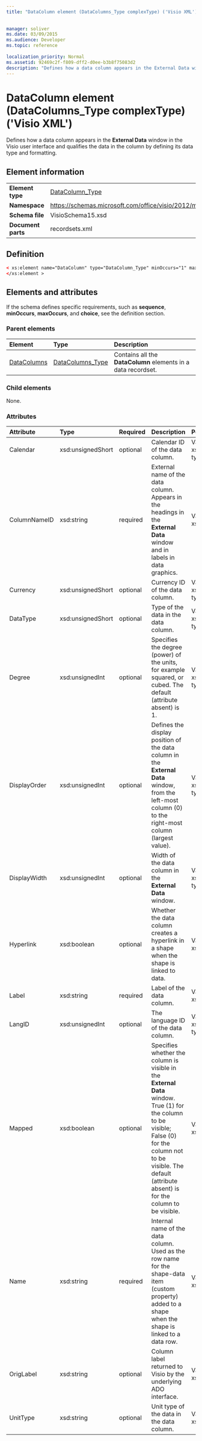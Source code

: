 ```yaml
---
title: "DataColumn element (DataColumns_Type complexType) ('Visio XML')"
 
 
manager: soliver
ms.date: 03/09/2015
ms.audience: Developer
ms.topic: reference
 
localization_priority: Normal
ms.assetid: 92469c2f-f809-dff2-d0ee-b3b8f75083d2
description: "Defines how a data column appears in the External Data window in the Visio user interface and qualifies the data in the column by defining its data type and formatting."
---
```


# DataColumn element (DataColumns_Type complexType) ('Visio XML')

Defines how a data column appears in the **External Data** window in the Visio user interface and qualifies the data in the column by defining its data type and formatting. 
  
## Element information

|||
|:-----|:-----|
|**Element type** <br/> |[DataColumn_Type](datacolumn_type-complextypevisio-xml.md) <br/> |
|**Namespace** <br/> |https://schemas.microsoft.com/office/visio/2012/main  <br/> |
|**Schema file** <br/> |VisioSchema15.xsd  <br/> |
|**Document parts** <br/> |recordsets.xml  <br/> |
   
## Definition

```XML
< xs:element name="DataColumn" type="DataColumn_Type" minOccurs="1" maxOccurs="unbounded" >
</xs:element >
```

## Elements and attributes

If the schema defines specific requirements, such as **sequence**, **minOccurs**, **maxOccurs**, and **choice**, see the definition section. 
  
### Parent elements

|**Element**|**Type**|**Description**|
|:-----|:-----|:-----|
|[DataColumns](datacolumns-element-datarecordset_type-complextypevisio-xml.md) <br/> |[DataColumns_Type](datacolumns_type-complextypevisio-xml.md) <br/> |Contains all the **DataColumn** elements in a data recordset.  <br/> |
   
### Child elements

None.
  
### Attributes

|**Attribute**|**Type**|**Required**|**Description**|**Possible values**|
|:-----|:-----|:-----|:-----|:-----|
|Calendar  <br/> |xsd:unsignedShort  <br/> |optional  <br/> |Calendar ID of the data column.  <br/> |Values of the xsd:unsignedShort type.  <br/> |
|ColumnNameID  <br/> |xsd:string  <br/> |required  <br/> |External name of the data column. Appears in the headings in the **External Data** window and in labels in data graphics.  <br/> |Values of the xsd:string type.  <br/> |
|Currency  <br/> |xsd:unsignedShort  <br/> |optional  <br/> |Currency ID of the data column.  <br/> |Values of the xsd:unsignedShort type.  <br/> |
|DataType  <br/> |xsd:unsignedShort  <br/> |optional  <br/> |Type of the data in the data column.  <br/> |Values of the xsd:unsignedShort type.  <br/> |
|Degree  <br/> |xsd:unsignedInt  <br/> |optional  <br/> |Specifies the degree (power) of the units, for example squared, or cubed. The default (attribute absent) is 1.  <br/> |Values of the xsd:unsignedInt type.  <br/> |
|DisplayOrder  <br/> |xsd:unsignedInt  <br/> |optional  <br/> |Defines the display position of the data column in the **External Data** window, from the left-most column (0) to the right-most column (largest value).  <br/> |Values of the xsd:unsignedInt type.  <br/> |
|DisplayWidth  <br/> |xsd:unsignedInt  <br/> |optional  <br/> |Width of the data column in the **External Data** window.  <br/> |Values of the xsd:unsignedInt type.  <br/> |
|Hyperlink  <br/> |xsd:boolean  <br/> |optional  <br/> |Whether the data column creates a hyperlink in a shape when the shape is linked to data.  <br/> |Values of the xsd:boolean type.  <br/> |
|Label  <br/> |xsd:string  <br/> |required  <br/> |Label of the data column.  <br/> |Values of the xsd:string type.  <br/> |
|LangID  <br/> |xsd:unsignedInt  <br/> |optional  <br/> |The language ID of the data column.  <br/> |Values of the xsd:unsignedInt type.  <br/> |
|Mapped  <br/> |xsd:boolean  <br/> |optional  <br/> |Specifies whether the column is visible in the **External Data** window. True (1) for the column to be visible; False (0) for the column not to be visible. The default (attribute absent) is for the column to be visible.  <br/> |Values of the xsd:boolean type.  <br/> |
|Name  <br/> |xsd:string  <br/> |required  <br/> |Internal name of the data column. Used as the row name for the shape-data item (custom property) added to a shape when the shape is linked to a data row.  <br/> |Values of the xsd:string type.  <br/> |
|OrigLabel  <br/> |xsd:string  <br/> |optional  <br/> |Column label returned to Visio by the underlying ADO interface.  <br/> |Values of the xsd:string type.  <br/> |
|UnitType  <br/> |xsd:string  <br/> |optional  <br/> |Unit type of the data in the data column.  <br/> |Values of the xsd:string type.  <br/> |
   

